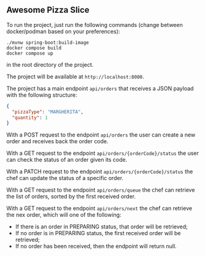 ## Awesome Pizza Slice
To run the project, just run the following commands (change between docker/podman based on your preferences):
```
./mvnw spring-boot:build-image
docker compose build
docker compose up
```
in the root directory of the project.

The project will be available at `http://localhost:8000`.

The project has a main endpoint `api/orders` that receives a JSON payload with the following structure:
```json
{
  "pizzaType": "MARGHERITA",
  "quantity": 1
}
```
With a POST request to the endpoint `api/orders` the user can create a new order and receives back the order code.

With a GET request to the endpoint `api/orders/{orderCode}/status` the user can check the status of an order given its code.

With a PATCH request to the endpoint `api/orders/{orderCode}/status` the chef can update the status of a specific order.

With a GET request to the endpoint `api/orders/queue` the chef can retrieve the list of orders, sorted by the first received order.

With a GET request to the endpoint `api/orders/next` the chef can retrieve the nex order, which will one of the following:

- If there is an order in PREPARING status, that order will be retrieved;
- If no order is in PREPARING status, the first received order will be retrieved;
- If no order has been received, then the endpoint will return null.